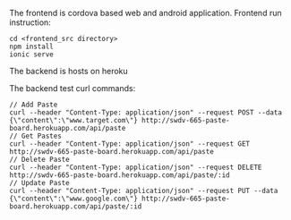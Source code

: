 The frontend is cordova based web and android application.
Frontend run instruction:
```
cd <frontend_src directory>
npm install
ionic serve
```

The backend is hosts on heroku

The backend test curl commands:
```
// Add Paste
curl --header "Content-Type: application/json" --request POST --data {\"content\":\"www.target.com\"} http://swdv-665-paste-board.herokuapp.com/api/paste
// Get Pastes
curl --header "Content-Type: application/json" --request GET http://swdv-665-paste-board.herokuapp.com/api/paste
// Delete Paste
curl --header "Content-Type: application/json" --request DELETE http://swdv-665-paste-board.herokuapp.com/api/paste/:id
// Update Paste
curl --header "Content-Type: application/json" --request PUT --data {\"content\":\"www.google.com\"} http://swdv-665-paste-board.herokuapp.com/api/paste/:id
```